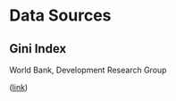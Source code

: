 Data Sources
====


Gini Index
---

World Bank, Development Research Group

([link](https://data.worldbank.org/indicator/SI.POV.GINI?locations=US))

